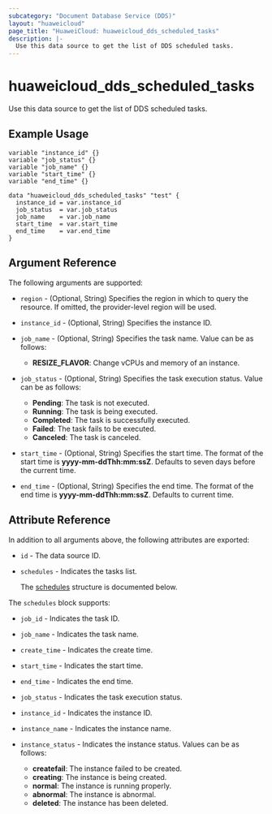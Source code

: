 ```yaml
---
subcategory: "Document Database Service (DDS)"
layout: "huaweicloud"
page_title: "HuaweiCloud: huaweicloud_dds_scheduled_tasks"
description: |-
  Use this data source to get the list of DDS scheduled tasks.
---
```


# huaweicloud_dds_scheduled_tasks

Use this data source to get the list of DDS scheduled tasks.

## Example Usage

```hcl
variable "instance_id" {}
variable "job_status" {}
variable "job_name" {}
variable "start_time" {}
variable "end_time" {}

data "huaweicloud_dds_scheduled_tasks" "test" {
  instance_id = var.instance_id
  job_status  = var.job_status
  job_name    = var.job_name
  start_time  = var.start_time
  end_time    = var.end_time
}
```

## Argument Reference

The following arguments are supported:

* `region` - (Optional, String) Specifies the region in which to query the resource.
  If omitted, the provider-level region will be used.

* `instance_id` - (Optional, String) Specifies the instance ID.

* `job_name` - (Optional, String) Specifies the task name.
  Value can be as follows:
  + **RESIZE_FLAVOR**: Change vCPUs and memory of an instance.

* `job_status` - (Optional, String) Specifies the task execution status.
  Value can be as follows:
  + **Pending**: The task is not executed.
  + **Running**: The task is being executed.
  + **Completed**: The task is successfully executed.
  + **Failed**: The task fails to be executed.
  + **Canceled**: The task is canceled.

* `start_time` - (Optional, String) Specifies the start time.
  The format of the start time is **yyyy-mm-ddThh:mm:ssZ**.
  Defaults to seven days before the current time.

* `end_time` - (Optional, String) Specifies the end time.
  The format of the end time is **yyyy-mm-ddThh:mm:ssZ**.
  Defaults to current time.

## Attribute Reference

In addition to all arguments above, the following attributes are exported:

* `id` - The data source ID.

* `schedules` - Indicates the tasks list.

  The [schedules](#schedules_struct) structure is documented below.

<a name="schedules_struct"></a>
The `schedules` block supports:

* `job_id` - Indicates the task ID.

* `job_name` - Indicates the task name.

* `create_time` - Indicates the create time.

* `start_time` - Indicates the start time.

* `end_time` - Indicates the end time.

* `job_status` - Indicates the task execution status.

* `instance_id` - Indicates the instance ID.

* `instance_name` - Indicates the instance name.

* `instance_status` - Indicates the instance status.
  Values can be as follows:
  + **createfail**: The instance failed to be created.
  + **creating**: The instance is being created.
  + **normal**: The instance is running properly.
  + **abnormal**: The instance is abnormal.
  + **deleted**: The instance has been deleted.
